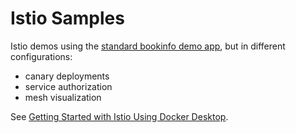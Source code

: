 # Istio Samples

Istio demos using the [standard bookinfo demo app](https://github.com/istio/istio/tree/master/samples/bookinfo), but in different configurations:

- canary deployments
- service authorization
- mesh visualization

See [Getting Started with Istio Using Docker Desktop](https://www.docker.com/blog/getting-started-with-istio-using-docker-desktop/).
